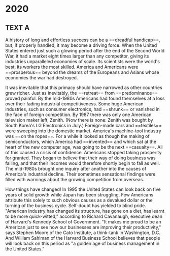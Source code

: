 
# 2020
## TEXT A

A history of long and effortless success can be a ==dreadful handicap==, but, if properly handled, it may become a driving force. When the United States entered just such a glowing period after the end of the Second World War, it had a market eight times larger than any competitor, giving its industries unparalleled economies of scale. Its scientists were the world's best, its workers the most skilled. America and Americans were ==prosperous== beyond the dreams of the Europeans and Asians whose economies the war had destroyed.

It was inevitable that this primacy should have narrowed as other countries grew richer. Just as inevitably, the ==retreat== from ==predominance== proved painful. By the mid-1980s Americans had found themselves at a loss over their fading industrial competitiveness. Some huge American industries, such as consumer electronics, had ==shrunk== or vanished in the face of foreign competition. By 1987 there was only one American television maker left, Zenith. (Now there is none: Zenith was bought by South Korea's LG Electronics in July.) Foreign-made cars and ==textiles== were sweeping into the domestic market. America's machine-tool industry was ==on the ropes==. For a while it looked as though the making of semiconductors, which America had ==invented== and which sat at the heart of the new computer age, was going to be the next ==casualty==.
All of this caused a crisis of confidence. Americans stopped taking prosperity for granted. They began to believe that their way of doing business was failing, and that their incomes would therefore shortly begin to fall as well. The mid-1980s brought one inquiry after another into the causes of America's industrial decline. Their sometimes sensational findings were filled with warnings about the growing competition from overseas.

How things have changed! In 1995 the United States can look back on five years of solid growth while Japan has been struggling. Few Americans attribute this solely to such obvious causes as a devalued dollar or the turning of the business cycle. Self-doubt has yielded to blind pride. "American industry has changed its structure, has gone on a diet, has learnt to be more quick-witted," according to Richard Cavanaugh, executive dean of Harvard's Kennedy School of Government. "It makes me proud to be an American just to see how our businesses are improving their productivity," says Stephen Moore of the Cato Institute, a think-tank in Washington, D.C. And William Sahlman of the Harvard Business School believes that people will look back on this period as "a golden age of business management in the United States."
